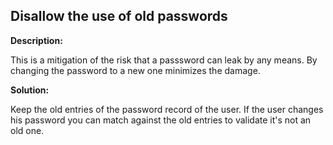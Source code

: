 
Disallow the use of old passwords
-------

**Description:**

This is a mitigation of the risk that a passsword can leak by any means. By changing the password to a new one minimizes the damage.


**Solution:**

Keep the old entries of the password record of the user. If the user changes his password you can match against the old entries to validate it's not an old one.
	